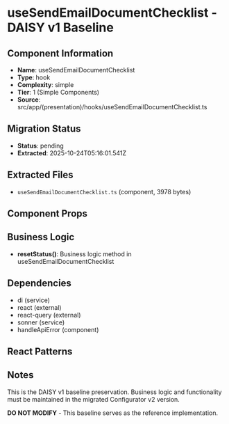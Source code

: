 # useSendEmailDocumentChecklist - DAISY v1 Baseline

## Component Information

- **Name**: useSendEmailDocumentChecklist
- **Type**: hook
- **Complexity**: simple
- **Tier**: 1 (Simple Components)
- **Source**: src/app/(presentation)/hooks/useSendEmailDocumentChecklist.ts

## Migration Status

- **Status**: pending
- **Extracted**: 2025-10-24T05:16:01.541Z

## Extracted Files

- `useSendEmailDocumentChecklist.ts` (component, 3978 bytes)

## Component Props



## Business Logic

- **resetStatus()**: Business logic method in useSendEmailDocumentChecklist

## Dependencies

- di (service)
- react (external)
- react-query (external)
- sonner (service)
- handleApiError (component)

## React Patterns



## Notes

This is the DAISY v1 baseline preservation. Business logic and functionality
must be maintained in the migrated Configurator v2 version.

**DO NOT MODIFY** - This baseline serves as the reference implementation.
